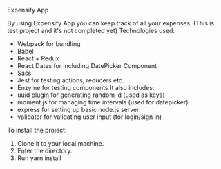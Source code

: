 Expensify App

By using Expensify App you can keep track of all your expenses. (This is test project and it's not completed yet)
Technologies used:
- Webpack for bundling
- Babel
- React + Redux
- React Dates for including DatePicker Component
- Sass
- Jest for testing actions, reducers etc.
- Enzyme for testing components
It also includes:
- uuid plugin for generating random id (used as keys)
- moment.js for managing time intervals (used for datepicker)
- express for setting up basic node.js server
- validator for validating user input (for login/sign in)

To install the project:
1. Clone it to your local machine.
2. Enter the directory.
3. Run yarn install

